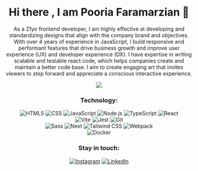 <h1 align="center">Hi there , I am Pooria Faramarzian 👋</h1>

<p align="center">
As a 21yo frontend developer, I am highly effective at developing and standardizing designs that align with the company brand and
objectives. With over 4 years of experience in JavaScript, I build responsive and performant features that drive business growth and
improve user experience (UX) and developer experience (DX). I have expertise in writing scalable and testable react code, which
helps companies create and maintain a better code base. I aim to create engaging art that invites viewers to step forward and
appreciate a conscious interactive experience.
<p>

<p align="center">
  <img src="https://github-readme-stats.vercel.app/api?username=pooridev&show_icons=true&theme=dark"/> 
</p>

<div align="center">
  
  ### Technology:
![HTML5](https://img.shields.io/badge/-HTML5-000?&logo=html5&logoColor=E34F26)
![CSS](https://img.shields.io/badge/-CSS-000?&logo=css3&logoColor=1572B6)
![JavaScript](https://img.shields.io/badge/-JavaScript-000?&logo=JavaScript&logoColor=ddc508)
![Node.js](https://img.shields.io/badge/-Node-000?&logo=node.js)
![TypeScript](https://img.shields.io/badge/-TypeScript-000?&logo=TypeScript&logoColor=007ACC)
![React](https://img.shields.io/badge/-React-000?&logo=React)
  <br/>
![Vite](https://img.shields.io/badge/-Vite-000?&logo=Vite)
![Jest](https://img.shields.io/badge/-Jest-000?&logo=Jest&logoColor=C21325)
![Git](https://img.shields.io/badge/-Git-000?&logo=git)
  <br/>
![Sass](https://img.shields.io/badge/-Sass-000?&logo=Sass)
![Next](https://img.shields.io/badge/-Next-000?&logo=Next.js)
![Tailwind CSS](https://img.shields.io/badge/-tailwindcss-000?&logo=tailwindcss)
![Webpack](https://img.shields.io/badge/-Webpack-000?&logo=Webpack)
  <br/>
![Docker](https://img.shields.io/badge/-Docker-000?&logo=Docker)
  
### Stay in touch:
[![Instagram](https://img.shields.io/badge/-Instagram-000?&logo=Instagram)](https://www.instagram.com/this.pooria/)
[![LinkedIn](https://img.shields.io/badge/-LinkedIn-000?&logo=LinkedIn&logoColor=0077B5)](https://linkedin.com/in/faramarzian)
<!-- [![twitter](https://img.shields.io/badge/-Twitter-000?&logo=Twitter)](https://twitter.com/pooridev) -->

